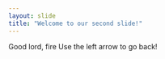 ```yaml
---
layout: slide
title: "Welcome to our second slide!"
---
```

Good lord, fire
Use the left arrow to go back!
